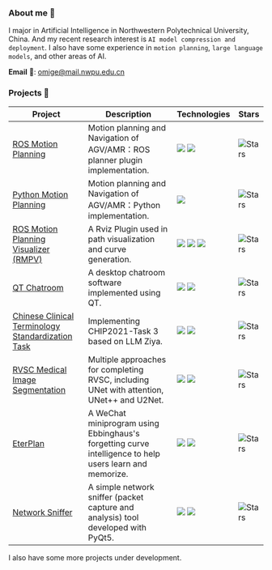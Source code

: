 ### About me 🤔

I major in Artificial Intelligence in Northwestern Polytechnical University, China. And my recent research interest is `AI model compression and deployment`. I also have some experience in `motion planning`, `large language models`, and other areas of AI.

**Email** 📧: omige@mail.nwpu.edu.cn

### Projects 🔭

| Project | Description | Technologies | Stars |
|---------|-------------|------------|-------|
| [ROS Motion Planning](https://github.com/ai-winter/ros_motion_planning) | Motion planning and Navigation of AGV/AMR：ROS planner plugin implementation. | ![](https://img.shields.io/badge/-C++-00599C?style=flat&logo=c%2B%2B) ![](https://img.shields.io/badge/-ROS-22314E?style=flat&logo=ros) | ![Stars](https://img.shields.io/github/stars/ai-winter/ros_motion_planning?style=social) |
| [Python Motion Planning](https://github.com/ai-winter/python_motion_planning) | Motion planning and Navigation of AGV/AMR：Python implementation. | <img src="https://img.shields.io/badge/-Python-3776AB?style=flat&logo=python&logoColor=yellow"/> | ![Stars](https://img.shields.io/github/stars/ai-winter/python_motion_planning?style=social) |
| [ROS Motion Planning Visualizer (RMPV)](https://github.com/ai-winter/ros_motion_planning_visualizer) | A Rviz Plugin used in path visualization and curve generation. | ![](https://img.shields.io/badge/-C++-00599C?style=flat&logo=c%2B%2B) ![](https://img.shields.io/badge/-ROS-22314E?style=flat&logo=ros) <img src="https://img.shields.io/badge/-Qt-41CD52?style=flat&logo=qt&logoColor=white"/> | ![Stars](https://img.shields.io/github/stars/ai-winter/ros_motion_planning_visualizer?style=social) |
| [QT Chatroom](https://github.com/omigeft/QTChatroom) | A desktop chatroom software implemented using QT. | ![](https://img.shields.io/badge/-C++-00599C?style=flat&logo=c%2B%2B) <img src="https://img.shields.io/badge/-Qt-41CD52?style=flat&logo=qt&logoColor=white"/> | ![Stars](https://img.shields.io/github/stars/omigeft/QTChatroom?style=social) |
| [Chinese Clinical Terminology Standardization Task](https://github.com/omigeft/Chinese-Clinical-Terminology-Standardization-Task) | Implementing CHIP2021-Task 3 based on LLM Ziya. | <img src="https://img.shields.io/badge/-Python-3776AB?style=flat&logo=python&logoColor=yellow"/> <img src="https://img.shields.io/badge/-PyTorch-EE4C2C?style=flat&logo=pytorch&logoColor=yellow"/> | ![Stars](https://img.shields.io/github/stars/omigeft/Chinese-Clinical-Terminology-Standardization-Task?style=social) |
| [RVSC Medical Image Segmentation](https://github.com/omigeft/RVSC-Medical-Image-Segmentation) | Multiple approaches for completing RVSC, including UNet with attention, UNet++ and U2Net. | <img src="https://img.shields.io/badge/-Python-3776AB?style=flat&logo=python&logoColor=yellow"/> <img src="https://img.shields.io/badge/-PyTorch-EE4C2C?style=flat&logo=pytorch&logoColor=yellow"/> | ![Stars](https://img.shields.io/github/stars/omigeft/RVSC-Medical-Image-Segmentation?style=social) |
| [EterPlan](https://github.com/omigeft/eterplan) | A WeChat miniprogram using Ebbinghaus's forgetting curve intelligence to help users learn and memorize. | <img src="https://img.shields.io/badge/-JavaScript-F7DF1E?style=flat&logo=javascript&logoColor=black"/> <img src="https://img.shields.io/badge/-WeChat-07C160?style=flat&logo=wechat&logoColor=white"/> | ![Stars](https://img.shields.io/github/stars/omigeft/eterplan?style=social) |
| [Network Sniffer](https://github.com/omigeft/network-sniffer) | A simple network sniffer (packet capture and analysis) tool developed with PyQt5. | <img src="https://img.shields.io/badge/-Python-3776AB?style=flat&logo=python&logoColor=yellow"/> <img src="https://img.shields.io/badge/-Qt-41CD52?style=flat&logo=qt&logoColor=white"/> | ![Stars](https://img.shields.io/github/stars/omigeft/network-sniffer?style=social) |

I also have some more projects under development.

<!--
**omigeft/omigeft** is a ✨ _special_ ✨ repository because its `README.md` (this file) appears on your GitHub profile.

Here are some ideas to get you started:

- 🔭 I’m currently working on ...
- 🌱 I’m currently learning ...
- 👯 I’m looking to collaborate on ...
- 🤔 I’m looking for help with ...
- 💬 Ask me about ...
- 📫 How to reach me: ...
- 😄 Pronouns: ...
- ⚡ Fun fact: ...
-->
